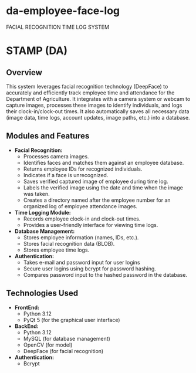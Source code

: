 # da-employee-face-log
FACIAL RECOGNITION TIME LOG SYSTEM 
# STAMP (DA)

## Overview

This system leverages facial recognition technology (DeepFace) to accurately and efficiently track employee time and attendance for the Department of Agriculture. It integrates with a camera system or webcam to capture images, processes these images to identify individuals, and logs their clock-in/clock-out times. It also automatically saves all necessary data (image data, time logs, account updates, image paths, etc.) into a database.

## Modules and Features

* **Facial Recognition:**
    * Processes camera images.
    * Identifies faces and matches them against an employee database.
    * Returns employee IDs for recognized individuals.
    * Indicates if a face is unrecognized.
    * Saves verified captured image of employee during time log.
    * Labels the verified image using the date and time when the image was taken.
    * Creates a directory named after the employee number for an organized log of employee attendance images.
* **Time Logging Module:**
    * Records employee clock-in and clock-out times.
    * Provides a user-friendly interface for viewing time logs.
* **Database Management:**
    * Stores employee information (names, IDs, etc.).
    * Stores facial recognition data (BLOB).
    * Stores employee time logs.
* **Authentication:**
    * Takes e-mail and password input for user logins
    * Secure user logins using bcrypt for password hashing.
    * Compares password input to the hashed password in the database.

## Technologies Used

* **FrontEnd:**
    * Python 3.12
    * PyQt 5 (for the graphical user interface)
* **BackEnd:**
    * Python 3.12
    * MySQL (for database management)
    * OpenCV (for model)
    * DeepFace (for facial recognition)
* **Authentication:**
    * Bcrypt
